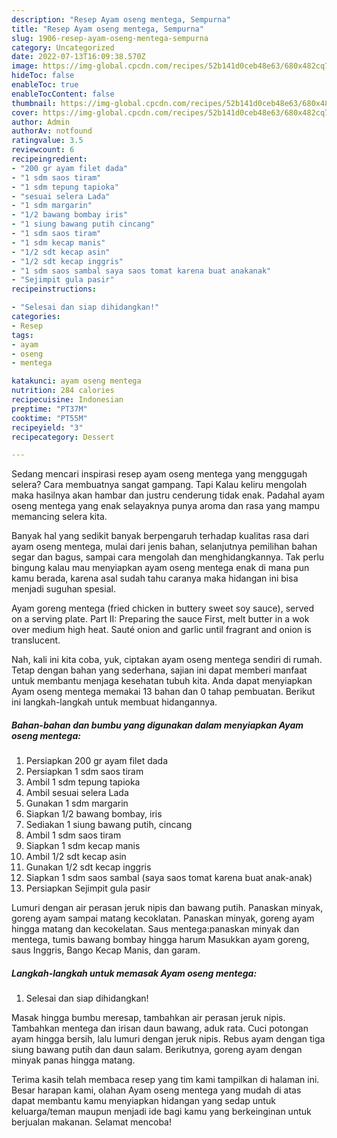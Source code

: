 ```yaml
---
description: "Resep Ayam oseng mentega, Sempurna"
title: "Resep Ayam oseng mentega, Sempurna"
slug: 1906-resep-ayam-oseng-mentega-sempurna
category: Uncategorized
date: 2022-07-13T16:09:38.570Z
image: https://img-global.cpcdn.com/recipes/52b141d0ceb48e63/680x482cq70/ayam-oseng-mentega-foto-resep-utama.jpg
hideToc: false
enableToc: true
enableTocContent: false
thumbnail: https://img-global.cpcdn.com/recipes/52b141d0ceb48e63/680x482cq70/ayam-oseng-mentega-foto-resep-utama.jpg
cover: https://img-global.cpcdn.com/recipes/52b141d0ceb48e63/680x482cq70/ayam-oseng-mentega-foto-resep-utama.jpg
author: Admin
authorAv: notfound
ratingvalue: 3.5
reviewcount: 6
recipeingredient:
- "200 gr ayam filet dada"
- "1 sdm saos tiram"
- "1 sdm tepung tapioka"
- "sesuai selera Lada"
- "1 sdm margarin"
- "1/2 bawang bombay iris"
- "1 siung bawang putih cincang"
- "1 sdm saos tiram"
- "1 sdm kecap manis"
- "1/2 sdt kecap asin"
- "1/2 sdt kecap inggris"
- "1 sdm saos sambal saya saos tomat karena buat anakanak"
- "Sejimpit gula pasir"
recipeinstructions:

- "Selesai dan siap dihidangkan!"
categories:
- Resep
tags:
- ayam
- oseng
- mentega

katakunci: ayam oseng mentega 
nutrition: 284 calories
recipecuisine: Indonesian
preptime: "PT37M"
cooktime: "PT55M"
recipeyield: "3"
recipecategory: Dessert

---
```



Sedang mencari inspirasi resep ayam oseng mentega yang menggugah selera? Cara membuatnya sangat gampang. Tapi Kalau keliru mengolah maka hasilnya akan hambar dan justru cenderung tidak enak. Padahal ayam oseng mentega yang enak selayaknya punya aroma dan rasa yang mampu memancing selera kita.


Banyak hal yang sedikit banyak berpengaruh terhadap kualitas rasa dari ayam oseng mentega, mulai dari jenis bahan, selanjutnya pemilihan bahan segar dan bagus, sampai cara mengolah dan menghidangkannya. Tak perlu bingung kalau mau menyiapkan ayam oseng mentega enak di mana pun kamu berada, karena asal sudah tahu caranya maka hidangan ini bisa menjadi suguhan spesial.

Ayam goreng mentega (fried chicken in buttery sweet soy sauce), served on a serving plate. Part II: Preparing the sauce First, melt butter in a wok over medium high heat. Sauté onion and garlic until fragrant and onion is translucent.


Nah, kali ini kita coba, yuk, ciptakan ayam oseng mentega sendiri di rumah. Tetap dengan bahan yang sederhana, sajian ini dapat memberi manfaat untuk membantu menjaga kesehatan tubuh kita. Anda dapat menyiapkan Ayam oseng mentega memakai 13 bahan dan 0 tahap pembuatan. Berikut ini langkah-langkah untuk membuat hidangannya.

<!--inarticleads1-->

##### Bahan-bahan dan bumbu yang digunakan dalam menyiapkan Ayam oseng mentega:

1. Persiapkan 200 gr ayam filet dada
1. Persiapkan 1 sdm saos tiram
1. Ambil 1 sdm tepung tapioka
1. Ambil sesuai selera Lada
1. Gunakan 1 sdm margarin
1. Siapkan 1/2 bawang bombay, iris
1. Sediakan 1 siung bawang putih, cincang
1. Ambil 1 sdm saos tiram
1. Siapkan 1 sdm kecap manis
1. Ambil 1/2 sdt kecap asin
1. Gunakan 1/2 sdt kecap inggris
1. Siapkan 1 sdm saos sambal (saya saos tomat karena buat anak-anak)
1. Persiapkan Sejimpit gula pasir


Lumuri dengan air perasan jeruk nipis dan bawang putih. Panaskan minyak, goreng ayam sampai matang kecoklatan. Panaskan minyak, goreng ayam hingga matang dan kecokelatan. Saus mentega:panaskan minyak dan mentega, tumis bawang bombay hingga harum Masukkan ayam goreng, saus Inggris, Bango Kecap Manis, dan garam. 

<!--inarticleads2-->

##### Langkah-langkah untuk memasak Ayam oseng mentega:


1. Selesai dan siap dihidangkan!

Masak hingga bumbu meresap, tambahkan air perasan jeruk nipis. Tambahkan mentega dan irisan daun bawang, aduk rata. Cuci potongan ayam hingga bersih, lalu lumuri dengan jeruk nipis. Rebus ayam dengan tiga siung bawang putih dan daun salam. Berikutnya, goreng ayam dengan minyak panas hingga matang. 

Terima kasih telah membaca resep yang tim kami tampilkan di halaman ini. Besar harapan kami, olahan Ayam oseng mentega yang mudah di atas dapat membantu kamu menyiapkan hidangan yang sedap untuk keluarga/teman maupun menjadi ide bagi kamu yang berkeinginan untuk berjualan makanan. Selamat mencoba!
